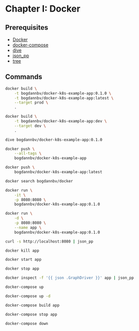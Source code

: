 # Chapter I: Docker

## Prerequisites

* [Docker](https://docs.docker.com/get-docker)
* [docker-compose](https://docs.docker.com/compose/install)
* [dive](https://github.com/wagoodman/dive)
* [json_pp](https://metacpan.org/pod/distribution/JSON-PP/bin/json_pp)
* [tree](https://linux.die.net/man/1/tree)

## Commands

```bash
docker build \
    -t bogdannbv/docker-k8s-example-app:0.1.0 \
    -t bogdannbv/docker-k8s-example-app:latest \
    --target prod \
    .
```

```bash
docker build \
    -t bogdannbv/docker-k8s-example-app:dev \
    --target dev \
    .
```

```bash
dive bogdannbv/docker-k8s-example-app:0.1.0
```

```bash
docker push \
    --all-tags \
    bogdannbv/docker-k8s-example-app
```

```bash
docker push \
    bogdannbv/docker-k8s-example-app:latest
```

```bash
docker search bogdannbv/docker
```

```bash
docker run \
    -it \
    -p 8080:8080 \
    bogdannbv/docker-k8s-example-app:0.1.0
```

```bash
docker run \
    -d \
    -p 8080:8080 \
    --name app \
    bogdannbv/docker-k8s-example-app:0.1.0
```

```bash
curl -s http://localhost:8080 | json_pp
```

```bash
docker kill app
```

```bash
docker start app
```

```bash
docker stop app
```

```bash
docker inspect -f '{{ json .GraphDriver }}' app | json_pp
```

```bash
docker-compose up
```

```bash
docker-compose up -d
```

```bash
docker-compose build app
```

```bash
docker-compose stop app
```

```bash
docker-compose down
```